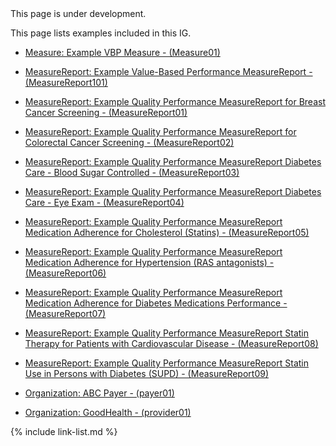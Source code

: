 
<div class="bg-info" markdown="1">
This page is under development.
</div>

This page lists examples included in this IG.

<!-- ================================================ -->
<!--  use this line to include an autogenerated list of all examples from the remove it if you would like to hand generate it -->

<!-- {% include example-list-generator.md %} -->

<!-- ================================================ -->

- [Measure: Example VBP Measure - (Measure01)](Measure-vbp-measure01.html)

- [MeasureReport: Example Value-Based Performance MeasureReport - (MeasureReport101)](MeasureReport-vbp-measurereport101.html)

- [MeasureReport: Example Quality Performance MeasureReport for Breast Cancer Screening - (MeasureReport01)](MeasureReport-quality-measurereport01.html)

- [MeasureReport: Example Quality Performance MeasureReport for Colorectal Cancer Screening - (MeasureReport02)](MeasureReport-quality-measurereport02.html)

- [MeasureReport: Example Quality Performance MeasureReport Diabetes Care - Blood Sugar Controlled - (MeasureReport03)](MeasureReport-quality-measurereport03.html)

- [MeasureReport: Example Quality Performance MeasureReport Diabetes Care - Eye Exam - (MeasureReport04)](MeasureReport-quality-measurereport04.html)

- [MeasureReport: Example Quality Performance MeasureReport Medication Adherence for Cholesterol (Statins) - (MeasureReport05)](MeasureReport-quality-measurereport05.html)

- [MeasureReport: Example Quality Performance MeasureReport Medication Adherence for Hypertension (RAS antagonists) - (MeasureReport06)](MeasureReport-quality-measurereport06.html)

- [MeasureReport: Example Quality Performance MeasureReport Medication Adherence for Diabetes Medications Performance - (MeasureReport07)](MeasureReport-quality-measurereport07.html)

- [MeasureReport: Example Quality Performance MeasureReport Statin Therapy for Patients with Cardiovascular Disease - (MeasureReport08)](MeasureReport-quality-measurereport08.html)

- [MeasureReport: Example Quality Performance MeasureReport Statin Use in Persons with Diabetes (SUPD) - (MeasureReport09)](MeasureReport-quality-measurereport09.html)


- [Organization: ABC Payer - (payer01)](Organization-vbp-payer01.html)

- [Organization: GoodHealth - (provider01)](Organization-vbp-provider01.html)

{% include link-list.md %}
